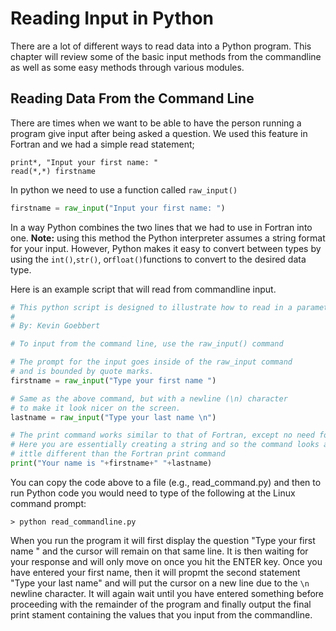 # Reading Input in Python

There are a lot of different ways to read data into a Python program. This chapter will review some of the basic input methods from the commandline as well as some easy methods through various modules.

## Reading Data From the Command Line

There are times when we want to be able to have the person running a program give input after being asked a question. We used this feature in Fortran and we had a simple read statement;

```FortranLexer
print*, "Input your first name: "
read(*,*) firstname
```

In python we need to use a function called `raw_input()`

```py
firstname = raw_input("Input your first name: ")
```

In a way Python combines the two lines that we had to use in Fortran into one. **Note:** using this method the Python interpreter assumes a string format for your input. However, Python makes it easy to convert between types by using the `int()`,`str()`, or`float()`functions to convert to the desired data type.

Here is an example script that will read from commandline input.

```py
# This python script is designed to illustrate how to read in a parameter from the command line
#
# By: Kevin Goebbert

# To input from the command line, use the raw_input() command

# The prompt for the input goes inside of the raw_input command 
# and is bounded by quote marks.
firstname = raw_input("Type your first name ")

# Same as the above command, but with a newline (\n) character 
# to make it look nicer on the screen.
lastname = raw_input("Type your last name \n")

# The print command works similar to that of Fortran, except no need for the *,
# Here you are essentially creating a string and so the command looks a l
# ittle different than the Fortran print command
print("Your name is "+firstname+" "+lastname)
```

You can copy the code above to a file \(e.g., read\_command.py\) and then to run Python code you would need to type of the following at the Linux command prompt:

```linux
> python read_commandline.py
```

When you run the program it will first display the question "Type your first name " and the cursor will remain on that same line. It is then waiting for your response and will only move on once you hit the ENTER key. Once you have entered your first name, then it will propmt the second statement "Type your last name" and will put the cursor on a new line due to the `\n` newline character. It will again wait until you have entered something before proceeding with the remainder of the program and finally output the final print stament containing the values that you input from the commandline.
